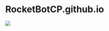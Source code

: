 # RocketBotCP.github.io

 [<img src="https://discordapp.com/api/guilds/373702597858557955/widget.png?style=shield">](https://discord.gg/yT9HNN7)
